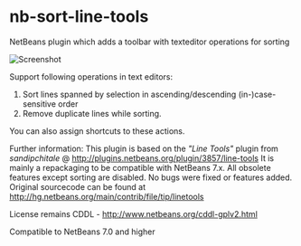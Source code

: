 nb-sort-line-tools
==================

NetBeans plugin which adds a toolbar with texteditor operations for sorting 

![Screenshot](https://github.com/markiewb/nb-sort-line-tools/blob/master/src/screenshot.png)

Support following operations in text editors:

1. Sort lines spanned by selection in ascending/descending (in-)case-sensitive order
2. Remove duplicate lines while sorting.

You can also assign shortcuts to these actions.

Further information:
This plugin is based on the _"Line Tools"_ plugin from _sandipchitale_ @ 
http://plugins.netbeans.org/plugin/3857/line-tools
It is mainly a repackaging to be compatible with NetBeans 7.x. 
All obsolete features except sorting are disabled. No bugs were fixed or features added. 
Original sourcecode can be found at http://hg.netbeans.org/main/contrib/file/tip/linetools

License remains CDDL - http://www.netbeans.org/cddl-gplv2.html

Compatible to NetBeans 7.0 and higher
